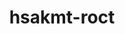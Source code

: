 ---
title: "hsakmt-roct"
layout: cache
categories: [package, develop]
meta: {"versions": ["5.4.3", "5.5.1", "5.6.1", "5.7.1"], "compilers": ["gcc@=11.1.0", "gcc@=11.3.0", "gcc@=11.4.0"], "oss": ["ubuntu20.04", "ubuntu22.04"], "platforms": ["linux"], "targets": ["x86_64_v3"], "stacks": ["e4s", "gpu-tests", "ml-linux-x86_64-rocm", "root"], "num_specs": 128, "num_specs_by_stack": {"gpu-tests": 12, "e4s": 58, "root": 128, "ml-linux-x86_64-rocm": 59}}
spec_details: [{"hash": "t43wich2rprmuu33iclqmumv2p6ocyof", "compiler": "gcc@=11.1.0", "versions": ["5.5.1"], "os": "ubuntu20.04", "platform": "linux", "target": "x86_64_v3", "variants": ["build_system=cmake", "build_type=Release", "generator=make", "~ipo", "+shared"], "stacks": ["gpu-tests", "e4s", "root"], "size": "-", "tarball": "https://binaries.spack.io/develop/build_cache/linux-ubuntu20.04-x86_64_v3/gcc-11.1.0/hsakmt-roct-5.5.1/linux-ubuntu20.04-x86_64_v3-gcc-11.1.0-hsakmt-roct-5.5.1-t43wich2rprmuu33iclqmumv2p6ocyof.spack"}, {"hash": "ey4425lgohijry46potjswvvdepn4xdp", "compiler": "gcc@=11.1.0", "versions": ["5.5.1"], "os": "ubuntu20.04", "platform": "linux", "target": "x86_64_v3", "variants": ["build_system=cmake", "build_type=Release", "generator=make", "~ipo", "+shared"], "stacks": ["e4s", "root"], "size": "-", "tarball": "https://binaries.spack.io/develop/build_cache/linux-ubuntu20.04-x86_64_v3/gcc-11.1.0/hsakmt-roct-5.5.1/linux-ubuntu20.04-x86_64_v3-gcc-11.1.0-hsakmt-roct-5.5.1-ey4425lgohijry46potjswvvdepn4xdp.spack"}, {"hash": "s3miwiywhbvdzuhvg6ok7izl3n4ax44z", "compiler": "gcc@=11.1.0", "versions": ["5.6.1"], "os": "ubuntu20.04", "platform": "linux", "target": "x86_64_v3", "variants": ["build_system=cmake", "build_type=Release", "generator=make", "~ipo", "+shared"], "stacks": ["gpu-tests", "root"], "size": "-", "tarball": "https://binaries.spack.io/develop/build_cache/linux-ubuntu20.04-x86_64_v3/gcc-11.1.0/hsakmt-roct-5.6.1/linux-ubuntu20.04-x86_64_v3-gcc-11.1.0-hsakmt-roct-5.6.1-s3miwiywhbvdzuhvg6ok7izl3n4ax44z.spack"}, {"hash": "fhqaqkfotkf7uni5hoxevanjko6c2tod", "compiler": "gcc@=11.1.0", "versions": ["5.6.1"], "os": "ubuntu20.04", "platform": "linux", "target": "x86_64_v3", "variants": ["build_system=cmake", "build_type=Release", "generator=make", "~ipo", "+shared"], "stacks": ["gpu-tests", "root"], "size": "-", "tarball": "https://binaries.spack.io/develop/build_cache/linux-ubuntu20.04-x86_64_v3/gcc-11.1.0/hsakmt-roct-5.6.1/linux-ubuntu20.04-x86_64_v3-gcc-11.1.0-hsakmt-roct-5.6.1-fhqaqkfotkf7uni5hoxevanjko6c2tod.spack"}, {"hash": "mujohvrbatnhbgenztmem7g3kulcytan", "compiler": "gcc@=11.1.0", "versions": ["5.6.1"], "os": "ubuntu20.04", "platform": "linux", "target": "x86_64_v3", "variants": ["build_system=cmake", "build_type=Release", "generator=make", "~ipo", "+shared"], "stacks": ["gpu-tests", "root"], "size": "-", "tarball": "https://binaries.spack.io/develop/build_cache/linux-ubuntu20.04-x86_64_v3/gcc-11.1.0/hsakmt-roct-5.6.1/linux-ubuntu20.04-x86_64_v3-gcc-11.1.0-hsakmt-roct-5.6.1-mujohvrbatnhbgenztmem7g3kulcytan.spack"}, {"hash": "pzgg3ulpy7iweal57zbhqwb756eahdk3", "compiler": "gcc@=11.1.0", "versions": ["5.4.3"], "os": "ubuntu20.04", "platform": "linux", "target": "x86_64_v3", "variants": ["build_system=cmake", "build_type=Release", "generator=make", "~ipo", "patches=114b05a", "+shared"], "stacks": ["e4s", "root"], "size": "-", "tarball": "https://binaries.spack.io/develop/build_cache/linux-ubuntu20.04-x86_64_v3/gcc-11.1.0/hsakmt-roct-5.4.3/linux-ubuntu20.04-x86_64_v3-gcc-11.1.0-hsakmt-roct-5.4.3-pzgg3ulpy7iweal57zbhqwb756eahdk3.spack"}, {"hash": "qpgisodi2a6dj7stzuub6vd7wugun6sg", "compiler": "gcc@=11.1.0", "versions": ["5.6.1"], "os": "ubuntu20.04", "platform": "linux", "target": "x86_64_v3", "variants": ["build_system=cmake", "build_type=Release", "generator=make", "~ipo", "+shared"], "stacks": ["gpu-tests", "root"], "size": "-", "tarball": "https://binaries.spack.io/develop/build_cache/linux-ubuntu20.04-x86_64_v3/gcc-11.1.0/hsakmt-roct-5.6.1/linux-ubuntu20.04-x86_64_v3-gcc-11.1.0-hsakmt-roct-5.6.1-qpgisodi2a6dj7stzuub6vd7wugun6sg.spack"}, {"hash": "gli6srjx6e4fyylgtoaergcy7yup6kf3", "compiler": "gcc@=11.1.0", "versions": ["5.6.1"], "os": "ubuntu20.04", "platform": "linux", "target": "x86_64_v3", "variants": ["build_system=cmake", "build_type=Release", "generator=make", "~ipo", "+shared"], "stacks": ["gpu-tests", "root"], "size": "-", "tarball": "https://binaries.spack.io/develop/build_cache/linux-ubuntu20.04-x86_64_v3/gcc-11.1.0/hsakmt-roct-5.6.1/linux-ubuntu20.04-x86_64_v3-gcc-11.1.0-hsakmt-roct-5.6.1-gli6srjx6e4fyylgtoaergcy7yup6kf3.spack"}, {"hash": "4ii2a55bnldnmfsq2c7yenxsdztncfva", "compiler": "gcc@=11.1.0", "versions": ["5.6.1"], "os": "ubuntu20.04", "platform": "linux", "target": "x86_64_v3", "variants": ["build_system=cmake", "build_type=Release", "generator=make", "~ipo", "+shared"], "stacks": ["gpu-tests", "root"], "size": "-", "tarball": "https://binaries.spack.io/develop/build_cache/linux-ubuntu20.04-x86_64_v3/gcc-11.1.0/hsakmt-roct-5.6.1/linux-ubuntu20.04-x86_64_v3-gcc-11.1.0-hsakmt-roct-5.6.1-4ii2a55bnldnmfsq2c7yenxsdztncfva.spack"}, {"hash": "fvfo4jinhun3y3mh3iscqw25ugjramyj", "compiler": "gcc@=11.1.0", "versions": ["5.6.1"], "os": "ubuntu20.04", "platform": "linux", "target": "x86_64_v3", "variants": ["build_system=cmake", "build_type=Release", "generator=make", "~ipo", "+shared"], "stacks": ["gpu-tests", "root"], "size": "-", "tarball": "https://binaries.spack.io/develop/build_cache/linux-ubuntu20.04-x86_64_v3/gcc-11.1.0/hsakmt-roct-5.6.1/linux-ubuntu20.04-x86_64_v3-gcc-11.1.0-hsakmt-roct-5.6.1-fvfo4jinhun3y3mh3iscqw25ugjramyj.spack"}, {"hash": "a63mf6jjg7w4dplavulhde6lrcbxdixt", "compiler": "gcc@=11.1.0", "versions": ["5.6.1"], "os": "ubuntu20.04", "platform": "linux", "target": "x86_64_v3", "variants": ["build_system=cmake", "build_type=Release", "generator=make", "~ipo", "+shared"], "stacks": ["gpu-tests", "root"], "size": "-", "tarball": "https://binaries.spack.io/develop/build_cache/linux-ubuntu20.04-x86_64_v3/gcc-11.1.0/hsakmt-roct-5.6.1/linux-ubuntu20.04-x86_64_v3-gcc-11.1.0-hsakmt-roct-5.6.1-a63mf6jjg7w4dplavulhde6lrcbxdixt.spack"}, {"hash": "hzu72kbapxz6dubzqlm3qmxbzvd2kpci", "compiler": "gcc@=11.1.0", "versions": ["5.6.1"], "os": "ubuntu20.04", "platform": "linux", "target": "x86_64_v3", "variants": ["build_system=cmake", "build_type=Release", "generator=make", "~ipo", "+shared"], "stacks": ["gpu-tests", "root"], "size": "-", "tarball": "https://binaries.spack.io/develop/build_cache/linux-ubuntu20.04-x86_64_v3/gcc-11.1.0/hsakmt-roct-5.6.1/linux-ubuntu20.04-x86_64_v3-gcc-11.1.0-hsakmt-roct-5.6.1-hzu72kbapxz6dubzqlm3qmxbzvd2kpci.spack"}, {"hash": "gdxgdipt2npyz5wxehjgvfulnc7fy6xj", "compiler": "gcc@=11.1.0", "versions": ["5.6.1"], "os": "ubuntu20.04", "platform": "linux", "target": "x86_64_v3", "variants": ["build_system=cmake", "build_type=Release", "generator=make", "~ipo", "+shared"], "stacks": ["gpu-tests", "root"], "size": "-", "tarball": "https://binaries.spack.io/develop/build_cache/linux-ubuntu20.04-x86_64_v3/gcc-11.1.0/hsakmt-roct-5.6.1/linux-ubuntu20.04-x86_64_v3-gcc-11.1.0-hsakmt-roct-5.6.1-gdxgdipt2npyz5wxehjgvfulnc7fy6xj.spack"}, {"hash": "5mbfa3c33yh7nfgbotlqwsfhavfrh5hw", "compiler": "gcc@=11.1.0", "versions": ["5.6.1"], "os": "ubuntu20.04", "platform": "linux", "target": "x86_64_v3", "variants": ["build_system=cmake", "build_type=Release", "generator=make", "~ipo", "+shared"], "stacks": ["gpu-tests", "root"], "size": "-", "tarball": "https://binaries.spack.io/develop/build_cache/linux-ubuntu20.04-x86_64_v3/gcc-11.1.0/hsakmt-roct-5.6.1/linux-ubuntu20.04-x86_64_v3-gcc-11.1.0-hsakmt-roct-5.6.1-5mbfa3c33yh7nfgbotlqwsfhavfrh5hw.spack"}, {"hash": "oxhv6d7bu44p6x33ecwrszei4szkyu4v", "compiler": "gcc@=11.4.0", "versions": ["5.6.1"], "os": "ubuntu20.04", "platform": "linux", "target": "x86_64_v3", "variants": ["build_system=cmake", "build_type=Release", "generator=make", "~ipo", "+shared"], "stacks": ["e4s", "root"], "size": "-", "tarball": "https://binaries.spack.io/develop/build_cache/linux-ubuntu20.04-x86_64_v3/gcc-11.4.0/hsakmt-roct-5.6.1/linux-ubuntu20.04-x86_64_v3-gcc-11.4.0-hsakmt-roct-5.6.1-oxhv6d7bu44p6x33ecwrszei4szkyu4v.spack"}, {"hash": "vznyz6midtawba5qnoxcmwj7ikwcntl4", "compiler": "gcc@=11.4.0", "versions": ["5.6.1"], "os": "ubuntu20.04", "platform": "linux", "target": "x86_64_v3", "variants": ["build_system=cmake", "build_type=Release", "generator=make", "~ipo", "+shared"], "stacks": ["e4s", "root"], "size": "-", "tarball": "https://binaries.spack.io/develop/build_cache/linux-ubuntu20.04-x86_64_v3/gcc-11.4.0/hsakmt-roct-5.6.1/linux-ubuntu20.04-x86_64_v3-gcc-11.4.0-hsakmt-roct-5.6.1-vznyz6midtawba5qnoxcmwj7ikwcntl4.spack"}, {"hash": "lb46iqh5bvzs4suxaiilyugxm62dz35v", "compiler": "gcc@=11.4.0", "versions": ["5.6.1"], "os": "ubuntu20.04", "platform": "linux", "target": "x86_64_v3", "variants": ["build_system=cmake", "build_type=Release", "generator=make", "~ipo", "+shared"], "stacks": ["e4s", "root"], "size": "-", "tarball": "https://binaries.spack.io/develop/build_cache/linux-ubuntu20.04-x86_64_v3/gcc-11.4.0/hsakmt-roct-5.6.1/linux-ubuntu20.04-x86_64_v3-gcc-11.4.0-hsakmt-roct-5.6.1-lb46iqh5bvzs4suxaiilyugxm62dz35v.spack"}, {"hash": "4mqleayxowk6wnnaotdx46fdbslgwunj", "compiler": "gcc@=11.4.0", "versions": ["5.7.1"], "os": "ubuntu20.04", "platform": "linux", "target": "x86_64_v3", "variants": ["~asan", "build_system=cmake", "build_type=Release", "generator=make", "~ipo", "+shared"], "stacks": ["e4s", "root"], "size": "-", "tarball": "https://binaries.spack.io/develop/build_cache/linux-ubuntu20.04-x86_64_v3/gcc-11.4.0/hsakmt-roct-5.7.1/linux-ubuntu20.04-x86_64_v3-gcc-11.4.0-hsakmt-roct-5.7.1-4mqleayxowk6wnnaotdx46fdbslgwunj.spack"}, {"hash": "e7nykdhwxcopwsmcdst34mlknzvsfywg", "compiler": "gcc@=11.4.0", "versions": ["5.7.1"], "os": "ubuntu20.04", "platform": "linux", "target": "x86_64_v3", "variants": ["~asan", "build_system=cmake", "build_type=Release", "generator=make", "~ipo", "+shared"], "stacks": ["e4s", "root"], "size": "-", "tarball": "https://binaries.spack.io/develop/build_cache/linux-ubuntu20.04-x86_64_v3/gcc-11.4.0/hsakmt-roct-5.7.1/linux-ubuntu20.04-x86_64_v3-gcc-11.4.0-hsakmt-roct-5.7.1-e7nykdhwxcopwsmcdst34mlknzvsfywg.spack"}, {"hash": "ukjgzdgjhozq6bxekl6k4g7fpll4jeda", "compiler": "gcc@=11.4.0", "versions": ["5.6.1"], "os": "ubuntu20.04", "platform": "linux", "target": "x86_64_v3", "variants": ["build_system=cmake", "build_type=Release", "generator=make", "~ipo", "+shared"], "stacks": ["e4s", "root"], "size": "-", "tarball": "https://binaries.spack.io/develop/build_cache/linux-ubuntu20.04-x86_64_v3/gcc-11.4.0/hsakmt-roct-5.6.1/linux-ubuntu20.04-x86_64_v3-gcc-11.4.0-hsakmt-roct-5.6.1-ukjgzdgjhozq6bxekl6k4g7fpll4jeda.spack"}, {"hash": "gtjurjv7yzshjgo5wdmj5xkd5lvt3p64", "compiler": "gcc@=11.4.0", "versions": ["5.6.1"], "os": "ubuntu20.04", "platform": "linux", "target": "x86_64_v3", "variants": ["build_system=cmake", "build_type=Release", "generator=make", "~ipo", "+shared"], "stacks": ["e4s", "root"], "size": "-", "tarball": "https://binaries.spack.io/develop/build_cache/linux-ubuntu20.04-x86_64_v3/gcc-11.4.0/hsakmt-roct-5.6.1/linux-ubuntu20.04-x86_64_v3-gcc-11.4.0-hsakmt-roct-5.6.1-gtjurjv7yzshjgo5wdmj5xkd5lvt3p64.spack"}, {"hash": "l6z6slhug2kwcs7jye5z5wyvnisanffs", "compiler": "gcc@=11.4.0", "versions": ["5.6.1"], "os": "ubuntu20.04", "platform": "linux", "target": "x86_64_v3", "variants": ["build_system=cmake", "build_type=Release", "generator=make", "~ipo", "+shared"], "stacks": ["e4s", "root"], "size": "-", "tarball": "https://binaries.spack.io/develop/build_cache/linux-ubuntu20.04-x86_64_v3/gcc-11.4.0/hsakmt-roct-5.6.1/linux-ubuntu20.04-x86_64_v3-gcc-11.4.0-hsakmt-roct-5.6.1-l6z6slhug2kwcs7jye5z5wyvnisanffs.spack"}, {"hash": "bnaokvaahceulanbmebafgmyszshucm4", "compiler": "gcc@=11.4.0", "versions": ["5.6.1"], "os": "ubuntu20.04", "platform": "linux", "target": "x86_64_v3", "variants": ["build_system=cmake", "build_type=Release", "generator=make", "~ipo", "+shared"], "stacks": ["e4s", "root"], "size": "-", "tarball": "https://binaries.spack.io/develop/build_cache/linux-ubuntu20.04-x86_64_v3/gcc-11.4.0/hsakmt-roct-5.6.1/linux-ubuntu20.04-x86_64_v3-gcc-11.4.0-hsakmt-roct-5.6.1-bnaokvaahceulanbmebafgmyszshucm4.spack"}, {"hash": "tub4bkqyxwng6obju3lllbinklolgcjk", "compiler": "gcc@=11.4.0", "versions": ["5.6.1"], "os": "ubuntu20.04", "platform": "linux", "target": "x86_64_v3", "variants": ["build_system=cmake", "build_type=Release", "generator=make", "~ipo", "+shared"], "stacks": ["e4s", "root"], "size": "-", "tarball": "https://binaries.spack.io/develop/build_cache/linux-ubuntu20.04-x86_64_v3/gcc-11.4.0/hsakmt-roct-5.6.1/linux-ubuntu20.04-x86_64_v3-gcc-11.4.0-hsakmt-roct-5.6.1-tub4bkqyxwng6obju3lllbinklolgcjk.spack"}, {"hash": "6whlh55pvdpmy3nhzjmw5hdocd63rw65", "compiler": "gcc@=11.4.0", "versions": ["5.6.1"], "os": "ubuntu20.04", "platform": "linux", "target": "x86_64_v3", "variants": ["build_system=cmake", "build_type=Release", "generator=make", "~ipo", "+shared"], "stacks": ["e4s", "root"], "size": "-", "tarball": "https://binaries.spack.io/develop/build_cache/linux-ubuntu20.04-x86_64_v3/gcc-11.4.0/hsakmt-roct-5.6.1/linux-ubuntu20.04-x86_64_v3-gcc-11.4.0-hsakmt-roct-5.6.1-6whlh55pvdpmy3nhzjmw5hdocd63rw65.spack"}, {"hash": "p2f6zbamcpptpdwk2hf2usfezjvk2wfz", "compiler": "gcc@=11.4.0", "versions": ["5.6.1"], "os": "ubuntu20.04", "platform": "linux", "target": "x86_64_v3", "variants": ["build_system=cmake", "build_type=Release", "generator=make", "~ipo", "+shared"], "stacks": ["e4s", "root"], "size": "-", "tarball": "https://binaries.spack.io/develop/build_cache/linux-ubuntu20.04-x86_64_v3/gcc-11.4.0/hsakmt-roct-5.6.1/linux-ubuntu20.04-x86_64_v3-gcc-11.4.0-hsakmt-roct-5.6.1-p2f6zbamcpptpdwk2hf2usfezjvk2wfz.spack"}, {"hash": "kmbkfypzisij7ah2gmtzjcm3ubrmrf2x", "compiler": "gcc@=11.4.0", "versions": ["5.6.1"], "os": "ubuntu20.04", "platform": "linux", "target": "x86_64_v3", "variants": ["build_system=cmake", "build_type=Release", "generator=make", "~ipo", "+shared"], "stacks": ["e4s", "root"], "size": "-", "tarball": "https://binaries.spack.io/develop/build_cache/linux-ubuntu20.04-x86_64_v3/gcc-11.4.0/hsakmt-roct-5.6.1/linux-ubuntu20.04-x86_64_v3-gcc-11.4.0-hsakmt-roct-5.6.1-kmbkfypzisij7ah2gmtzjcm3ubrmrf2x.spack"}, {"hash": "6yipl3pa5ck6vwjkts7j524e2pu2tcts", "compiler": "gcc@=11.4.0", "versions": ["5.6.1"], "os": "ubuntu20.04", "platform": "linux", "target": "x86_64_v3", "variants": ["build_system=cmake", "build_type=Release", "generator=make", "~ipo", "+shared"], "stacks": ["e4s", "root"], "size": "-", "tarball": "https://binaries.spack.io/develop/build_cache/linux-ubuntu20.04-x86_64_v3/gcc-11.4.0/hsakmt-roct-5.6.1/linux-ubuntu20.04-x86_64_v3-gcc-11.4.0-hsakmt-roct-5.6.1-6yipl3pa5ck6vwjkts7j524e2pu2tcts.spack"}, {"hash": "o7gxfy2louvyxnepaz3hjbig4bhumi4q", "compiler": "gcc@=11.4.0", "versions": ["5.6.1"], "os": "ubuntu20.04", "platform": "linux", "target": "x86_64_v3", "variants": ["build_system=cmake", "build_type=Release", "generator=make", "~ipo", "+shared"], "stacks": ["e4s", "root"], "size": "-", "tarball": "https://binaries.spack.io/develop/build_cache/linux-ubuntu20.04-x86_64_v3/gcc-11.4.0/hsakmt-roct-5.6.1/linux-ubuntu20.04-x86_64_v3-gcc-11.4.0-hsakmt-roct-5.6.1-o7gxfy2louvyxnepaz3hjbig4bhumi4q.spack"}, {"hash": "jkgxvxzc2ke5sst3hgqbtaytgipbenrk", "compiler": "gcc@=11.4.0", "versions": ["5.6.1"], "os": "ubuntu20.04", "platform": "linux", "target": "x86_64_v3", "variants": ["build_system=cmake", "build_type=Release", "generator=make", "~ipo", "+shared"], "stacks": ["e4s", "root"], "size": "-", "tarball": "https://binaries.spack.io/develop/build_cache/linux-ubuntu20.04-x86_64_v3/gcc-11.4.0/hsakmt-roct-5.6.1/linux-ubuntu20.04-x86_64_v3-gcc-11.4.0-hsakmt-roct-5.6.1-jkgxvxzc2ke5sst3hgqbtaytgipbenrk.spack"}, {"hash": "gmcg67kmfnixshwjzkau2yctnjvyazdc", "compiler": "gcc@=11.4.0", "versions": ["5.6.1"], "os": "ubuntu20.04", "platform": "linux", "target": "x86_64_v3", "variants": ["build_system=cmake", "build_type=Release", "generator=make", "~ipo", "+shared"], "stacks": ["e4s", "root"], "size": "-", "tarball": "https://binaries.spack.io/develop/build_cache/linux-ubuntu20.04-x86_64_v3/gcc-11.4.0/hsakmt-roct-5.6.1/linux-ubuntu20.04-x86_64_v3-gcc-11.4.0-hsakmt-roct-5.6.1-gmcg67kmfnixshwjzkau2yctnjvyazdc.spack"}, {"hash": "46fopo6kpmym73izexvhxiltrjgyih2j", "compiler": "gcc@=11.4.0", "versions": ["5.6.1"], "os": "ubuntu20.04", "platform": "linux", "target": "x86_64_v3", "variants": ["build_system=cmake", "build_type=Release", "generator=make", "~ipo", "+shared"], "stacks": ["e4s", "root"], "size": "-", "tarball": "https://binaries.spack.io/develop/build_cache/linux-ubuntu20.04-x86_64_v3/gcc-11.4.0/hsakmt-roct-5.6.1/linux-ubuntu20.04-x86_64_v3-gcc-11.4.0-hsakmt-roct-5.6.1-46fopo6kpmym73izexvhxiltrjgyih2j.spack"}, {"hash": "blu6b5ld7nie73kodmlmp3pls7kvod73", "compiler": "gcc@=11.4.0", "versions": ["5.6.1"], "os": "ubuntu20.04", "platform": "linux", "target": "x86_64_v3", "variants": ["build_system=cmake", "build_type=Release", "generator=make", "~ipo", "+shared"], "stacks": ["e4s", "root"], "size": "-", "tarball": "https://binaries.spack.io/develop/build_cache/linux-ubuntu20.04-x86_64_v3/gcc-11.4.0/hsakmt-roct-5.6.1/linux-ubuntu20.04-x86_64_v3-gcc-11.4.0-hsakmt-roct-5.6.1-blu6b5ld7nie73kodmlmp3pls7kvod73.spack"}, {"hash": "ovamzkcdxsnpifjsfnwkarogjybeorr7", "compiler": "gcc@=11.4.0", "versions": ["5.6.1"], "os": "ubuntu20.04", "platform": "linux", "target": "x86_64_v3", "variants": ["build_system=cmake", "build_type=Release", "generator=make", "~ipo", "+shared"], "stacks": ["e4s", "root"], "size": "-", "tarball": "https://binaries.spack.io/develop/build_cache/linux-ubuntu20.04-x86_64_v3/gcc-11.4.0/hsakmt-roct-5.6.1/linux-ubuntu20.04-x86_64_v3-gcc-11.4.0-hsakmt-roct-5.6.1-ovamzkcdxsnpifjsfnwkarogjybeorr7.spack"}, {"hash": "xhte2prbkh36lpchfz6b7xccrocrn7jw", "compiler": "gcc@=11.4.0", "versions": ["5.6.1"], "os": "ubuntu20.04", "platform": "linux", "target": "x86_64_v3", "variants": ["build_system=cmake", "build_type=Release", "generator=make", "~ipo", "+shared"], "stacks": ["e4s", "root"], "size": "-", "tarball": "https://binaries.spack.io/develop/build_cache/linux-ubuntu20.04-x86_64_v3/gcc-11.4.0/hsakmt-roct-5.6.1/linux-ubuntu20.04-x86_64_v3-gcc-11.4.0-hsakmt-roct-5.6.1-xhte2prbkh36lpchfz6b7xccrocrn7jw.spack"}, {"hash": "xxh3o7vjl65tzvs2q5hmthjovi3csybe", "compiler": "gcc@=11.4.0", "versions": ["5.6.1"], "os": "ubuntu20.04", "platform": "linux", "target": "x86_64_v3", "variants": ["build_system=cmake", "build_type=Release", "generator=make", "~ipo", "+shared"], "stacks": ["e4s", "root"], "size": "-", "tarball": "https://binaries.spack.io/develop/build_cache/linux-ubuntu20.04-x86_64_v3/gcc-11.4.0/hsakmt-roct-5.6.1/linux-ubuntu20.04-x86_64_v3-gcc-11.4.0-hsakmt-roct-5.6.1-xxh3o7vjl65tzvs2q5hmthjovi3csybe.spack"}, {"hash": "7mdndjxyzsbky4lshzzn6ar52ltmkrk7", "compiler": "gcc@=11.4.0", "versions": ["5.6.1"], "os": "ubuntu20.04", "platform": "linux", "target": "x86_64_v3", "variants": ["build_system=cmake", "build_type=Release", "generator=make", "~ipo", "+shared"], "stacks": ["e4s", "root"], "size": "-", "tarball": "https://binaries.spack.io/develop/build_cache/linux-ubuntu20.04-x86_64_v3/gcc-11.4.0/hsakmt-roct-5.6.1/linux-ubuntu20.04-x86_64_v3-gcc-11.4.0-hsakmt-roct-5.6.1-7mdndjxyzsbky4lshzzn6ar52ltmkrk7.spack"}, {"hash": "b7janpz5eajit6wdzutsfco7s4etqz7a", "compiler": "gcc@=11.4.0", "versions": ["5.6.1"], "os": "ubuntu20.04", "platform": "linux", "target": "x86_64_v3", "variants": ["build_system=cmake", "build_type=Release", "generator=make", "~ipo", "+shared"], "stacks": ["e4s", "root"], "size": "-", "tarball": "https://binaries.spack.io/develop/build_cache/linux-ubuntu20.04-x86_64_v3/gcc-11.4.0/hsakmt-roct-5.6.1/linux-ubuntu20.04-x86_64_v3-gcc-11.4.0-hsakmt-roct-5.6.1-b7janpz5eajit6wdzutsfco7s4etqz7a.spack"}, {"hash": "23txaakqdqaxegjujz3haf2ujgbvfklg", "compiler": "gcc@=11.4.0", "versions": ["5.6.1"], "os": "ubuntu20.04", "platform": "linux", "target": "x86_64_v3", "variants": ["build_system=cmake", "build_type=Release", "generator=make", "~ipo", "+shared"], "stacks": ["e4s", "root"], "size": "-", "tarball": "https://binaries.spack.io/develop/build_cache/linux-ubuntu20.04-x86_64_v3/gcc-11.4.0/hsakmt-roct-5.6.1/linux-ubuntu20.04-x86_64_v3-gcc-11.4.0-hsakmt-roct-5.6.1-23txaakqdqaxegjujz3haf2ujgbvfklg.spack"}, {"hash": "stmhqgwgat3lobpo6blxajac6mflbhxo", "compiler": "gcc@=11.4.0", "versions": ["5.6.1"], "os": "ubuntu20.04", "platform": "linux", "target": "x86_64_v3", "variants": ["build_system=cmake", "build_type=Release", "generator=make", "~ipo", "+shared"], "stacks": ["e4s", "root"], "size": "-", "tarball": "https://binaries.spack.io/develop/build_cache/linux-ubuntu20.04-x86_64_v3/gcc-11.4.0/hsakmt-roct-5.6.1/linux-ubuntu20.04-x86_64_v3-gcc-11.4.0-hsakmt-roct-5.6.1-stmhqgwgat3lobpo6blxajac6mflbhxo.spack"}, {"hash": "j35wsvhz2vksw2qsiifivai7u4khz7jr", "compiler": "gcc@=11.4.0", "versions": ["5.6.1"], "os": "ubuntu20.04", "platform": "linux", "target": "x86_64_v3", "variants": ["build_system=cmake", "build_type=Release", "generator=make", "~ipo", "+shared"], "stacks": ["e4s", "root"], "size": "-", "tarball": "https://binaries.spack.io/develop/build_cache/linux-ubuntu20.04-x86_64_v3/gcc-11.4.0/hsakmt-roct-5.6.1/linux-ubuntu20.04-x86_64_v3-gcc-11.4.0-hsakmt-roct-5.6.1-j35wsvhz2vksw2qsiifivai7u4khz7jr.spack"}, {"hash": "y7p5shsthoqpu4mpau2ix3eojk2e6mws", "compiler": "gcc@=11.4.0", "versions": ["5.5.1"], "os": "ubuntu20.04", "platform": "linux", "target": "x86_64_v3", "variants": ["build_system=cmake", "build_type=Release", "generator=make", "~ipo", "+shared"], "stacks": ["e4s", "root"], "size": "-", "tarball": "https://binaries.spack.io/develop/build_cache/linux-ubuntu20.04-x86_64_v3/gcc-11.4.0/hsakmt-roct-5.5.1/linux-ubuntu20.04-x86_64_v3-gcc-11.4.0-hsakmt-roct-5.5.1-y7p5shsthoqpu4mpau2ix3eojk2e6mws.spack"}, {"hash": "2nnerq5cvues2oupnccuhjouekn3slnf", "compiler": "gcc@=11.4.0", "versions": ["5.4.3"], "os": "ubuntu20.04", "platform": "linux", "target": "x86_64_v3", "variants": ["build_system=cmake", "build_type=Release", "generator=make", "~ipo", "patches=114b05a", "+shared"], "stacks": ["e4s", "root"], "size": "-", "tarball": "https://binaries.spack.io/develop/build_cache/linux-ubuntu20.04-x86_64_v3/gcc-11.4.0/hsakmt-roct-5.4.3/linux-ubuntu20.04-x86_64_v3-gcc-11.4.0-hsakmt-roct-5.4.3-2nnerq5cvues2oupnccuhjouekn3slnf.spack"}, {"hash": "h756pk24rv6i5q5r74vifx4ud6ppedxy", "compiler": "gcc@=11.4.0", "versions": ["5.4.3"], "os": "ubuntu20.04", "platform": "linux", "target": "x86_64_v3", "variants": ["build_system=cmake", "build_type=Release", "generator=make", "~ipo", "patches=114b05a", "+shared"], "stacks": ["e4s", "root"], "size": "-", "tarball": "https://binaries.spack.io/develop/build_cache/linux-ubuntu20.04-x86_64_v3/gcc-11.4.0/hsakmt-roct-5.4.3/linux-ubuntu20.04-x86_64_v3-gcc-11.4.0-hsakmt-roct-5.4.3-h756pk24rv6i5q5r74vifx4ud6ppedxy.spack"}, {"hash": "2wgsaclsicrwbm3ngfcpjvd6vpudff7y", "compiler": "gcc@=11.4.0", "versions": ["5.4.3"], "os": "ubuntu20.04", "platform": "linux", "target": "x86_64_v3", "variants": ["~asan", "build_system=cmake", "build_type=Release", "generator=make", "~ipo", "patches=114b05a", "+shared"], "stacks": ["e4s", "root"], "size": "-", "tarball": "https://binaries.spack.io/develop/build_cache/linux-ubuntu20.04-x86_64_v3/gcc-11.4.0/hsakmt-roct-5.4.3/linux-ubuntu20.04-x86_64_v3-gcc-11.4.0-hsakmt-roct-5.4.3-2wgsaclsicrwbm3ngfcpjvd6vpudff7y.spack"}, {"hash": "3pkcn3nscft7apk4lhgsagu4uxfrf6h7", "compiler": "gcc@=11.4.0", "versions": ["5.4.3"], "os": "ubuntu20.04", "platform": "linux", "target": "x86_64_v3", "variants": ["build_system=cmake", "build_type=Release", "generator=make", "~ipo", "patches=114b05a", "+shared"], "stacks": ["e4s", "root"], "size": "-", "tarball": "https://binaries.spack.io/develop/build_cache/linux-ubuntu20.04-x86_64_v3/gcc-11.4.0/hsakmt-roct-5.4.3/linux-ubuntu20.04-x86_64_v3-gcc-11.4.0-hsakmt-roct-5.4.3-3pkcn3nscft7apk4lhgsagu4uxfrf6h7.spack"}, {"hash": "bx7oxpcgpku4eerqrrweqqaihxraizr6", "compiler": "gcc@=11.4.0", "versions": ["5.4.3"], "os": "ubuntu20.04", "platform": "linux", "target": "x86_64_v3", "variants": ["build_system=cmake", "build_type=Release", "generator=make", "~ipo", "patches=114b05a", "+shared"], "stacks": ["e4s", "root"], "size": "-", "tarball": "https://binaries.spack.io/develop/build_cache/linux-ubuntu20.04-x86_64_v3/gcc-11.4.0/hsakmt-roct-5.4.3/linux-ubuntu20.04-x86_64_v3-gcc-11.4.0-hsakmt-roct-5.4.3-bx7oxpcgpku4eerqrrweqqaihxraizr6.spack"}, {"hash": "dfuo4jts74lylcn4l3fyp4h7mpuu5wlo", "compiler": "gcc@=11.4.0", "versions": ["5.5.1"], "os": "ubuntu20.04", "platform": "linux", "target": "x86_64_v3", "variants": ["build_system=cmake", "build_type=Release", "generator=make", "~ipo", "+shared"], "stacks": ["e4s", "root"], "size": "-", "tarball": "https://binaries.spack.io/develop/build_cache/linux-ubuntu20.04-x86_64_v3/gcc-11.4.0/hsakmt-roct-5.5.1/linux-ubuntu20.04-x86_64_v3-gcc-11.4.0-hsakmt-roct-5.5.1-dfuo4jts74lylcn4l3fyp4h7mpuu5wlo.spack"}, {"hash": "222afsy2enpv7kwksdzgp6wgwhkfkcde", "compiler": "gcc@=11.4.0", "versions": ["5.4.3"], "os": "ubuntu20.04", "platform": "linux", "target": "x86_64_v3", "variants": ["build_system=cmake", "build_type=Release", "generator=make", "~ipo", "patches=114b05a", "+shared"], "stacks": ["e4s", "root"], "size": "-", "tarball": "https://binaries.spack.io/develop/build_cache/linux-ubuntu20.04-x86_64_v3/gcc-11.4.0/hsakmt-roct-5.4.3/linux-ubuntu20.04-x86_64_v3-gcc-11.4.0-hsakmt-roct-5.4.3-222afsy2enpv7kwksdzgp6wgwhkfkcde.spack"}, {"hash": "ykuuvvu3uyoim4whr74723wpfjdd7mvl", "compiler": "gcc@=11.4.0", "versions": ["5.5.1"], "os": "ubuntu20.04", "platform": "linux", "target": "x86_64_v3", "variants": ["build_system=cmake", "build_type=Release", "generator=make", "~ipo", "+shared"], "stacks": ["e4s", "root"], "size": "-", "tarball": "https://binaries.spack.io/develop/build_cache/linux-ubuntu20.04-x86_64_v3/gcc-11.4.0/hsakmt-roct-5.5.1/linux-ubuntu20.04-x86_64_v3-gcc-11.4.0-hsakmt-roct-5.5.1-ykuuvvu3uyoim4whr74723wpfjdd7mvl.spack"}, {"hash": "b3j4kkicahq6z5exrtakftwwfwrveqrj", "compiler": "gcc@=11.4.0", "versions": ["5.4.3"], "os": "ubuntu20.04", "platform": "linux", "target": "x86_64_v3", "variants": ["build_system=cmake", "build_type=Release", "generator=make", "~ipo", "patches=114b05a", "+shared"], "stacks": ["e4s", "root"], "size": "-", "tarball": "https://binaries.spack.io/develop/build_cache/linux-ubuntu20.04-x86_64_v3/gcc-11.4.0/hsakmt-roct-5.4.3/linux-ubuntu20.04-x86_64_v3-gcc-11.4.0-hsakmt-roct-5.4.3-b3j4kkicahq6z5exrtakftwwfwrveqrj.spack"}, {"hash": "yhtpoixo2wle3z2cvbycl4knhcn35oyr", "compiler": "gcc@=11.4.0", "versions": ["5.4.3"], "os": "ubuntu20.04", "platform": "linux", "target": "x86_64_v3", "variants": ["build_system=cmake", "build_type=Release", "generator=make", "~ipo", "patches=114b05a", "+shared"], "stacks": ["e4s", "root"], "size": "-", "tarball": "https://binaries.spack.io/develop/build_cache/linux-ubuntu20.04-x86_64_v3/gcc-11.4.0/hsakmt-roct-5.4.3/linux-ubuntu20.04-x86_64_v3-gcc-11.4.0-hsakmt-roct-5.4.3-yhtpoixo2wle3z2cvbycl4knhcn35oyr.spack"}, {"hash": "wioiug3lansay2lujyaibvowtjoq2cxt", "compiler": "gcc@=11.4.0", "versions": ["5.5.1"], "os": "ubuntu20.04", "platform": "linux", "target": "x86_64_v3", "variants": ["build_system=cmake", "build_type=Release", "generator=make", "~ipo", "+shared"], "stacks": ["e4s", "root"], "size": "-", "tarball": "https://binaries.spack.io/develop/build_cache/linux-ubuntu20.04-x86_64_v3/gcc-11.4.0/hsakmt-roct-5.5.1/linux-ubuntu20.04-x86_64_v3-gcc-11.4.0-hsakmt-roct-5.5.1-wioiug3lansay2lujyaibvowtjoq2cxt.spack"}, {"hash": "dktc4pi6rh2az5nbaow4cb4lmwtrzyei", "compiler": "gcc@=11.4.0", "versions": ["5.4.3"], "os": "ubuntu20.04", "platform": "linux", "target": "x86_64_v3", "variants": ["build_system=cmake", "build_type=Release", "generator=make", "~ipo", "patches=114b05a", "+shared"], "stacks": ["e4s", "root"], "size": "-", "tarball": "https://binaries.spack.io/develop/build_cache/linux-ubuntu20.04-x86_64_v3/gcc-11.4.0/hsakmt-roct-5.4.3/linux-ubuntu20.04-x86_64_v3-gcc-11.4.0-hsakmt-roct-5.4.3-dktc4pi6rh2az5nbaow4cb4lmwtrzyei.spack"}, {"hash": "tmi53ikuav7gikwozykw3h73nbp7ygbh", "compiler": "gcc@=11.4.0", "versions": ["5.5.1"], "os": "ubuntu20.04", "platform": "linux", "target": "x86_64_v3", "variants": ["build_system=cmake", "build_type=Release", "generator=make", "~ipo", "+shared"], "stacks": ["e4s", "root"], "size": "-", "tarball": "https://binaries.spack.io/develop/build_cache/linux-ubuntu20.04-x86_64_v3/gcc-11.4.0/hsakmt-roct-5.5.1/linux-ubuntu20.04-x86_64_v3-gcc-11.4.0-hsakmt-roct-5.5.1-tmi53ikuav7gikwozykw3h73nbp7ygbh.spack"}, {"hash": "yfcw4vm6fspnrjmqq7xso6psjdlajp3z", "compiler": "gcc@=11.4.0", "versions": ["5.4.3"], "os": "ubuntu20.04", "platform": "linux", "target": "x86_64_v3", "variants": ["build_system=cmake", "build_type=Release", "generator=make", "~ipo", "patches=114b05a", "+shared"], "stacks": ["e4s", "root"], "size": "-", "tarball": "https://binaries.spack.io/develop/build_cache/linux-ubuntu20.04-x86_64_v3/gcc-11.4.0/hsakmt-roct-5.4.3/linux-ubuntu20.04-x86_64_v3-gcc-11.4.0-hsakmt-roct-5.4.3-yfcw4vm6fspnrjmqq7xso6psjdlajp3z.spack"}, {"hash": "o7544abw4clxxb2muvgl47nm4ar4frbf", "compiler": "gcc@=11.4.0", "versions": ["5.5.1"], "os": "ubuntu20.04", "platform": "linux", "target": "x86_64_v3", "variants": ["build_system=cmake", "build_type=Release", "generator=make", "~ipo", "+shared"], "stacks": ["e4s", "root"], "size": "-", "tarball": "https://binaries.spack.io/develop/build_cache/linux-ubuntu20.04-x86_64_v3/gcc-11.4.0/hsakmt-roct-5.5.1/linux-ubuntu20.04-x86_64_v3-gcc-11.4.0-hsakmt-roct-5.5.1-o7544abw4clxxb2muvgl47nm4ar4frbf.spack"}, {"hash": "oq2v3k7gabnlfgnxpxwpvkoeqwlcpd3i", "compiler": "gcc@=11.4.0", "versions": ["5.4.3"], "os": "ubuntu20.04", "platform": "linux", "target": "x86_64_v3", "variants": ["build_system=cmake", "build_type=Release", "generator=make", "~ipo", "patches=114b05a", "+shared"], "stacks": ["e4s", "root"], "size": "-", "tarball": "https://binaries.spack.io/develop/build_cache/linux-ubuntu20.04-x86_64_v3/gcc-11.4.0/hsakmt-roct-5.4.3/linux-ubuntu20.04-x86_64_v3-gcc-11.4.0-hsakmt-roct-5.4.3-oq2v3k7gabnlfgnxpxwpvkoeqwlcpd3i.spack"}, {"hash": "stj4ui4mgjnke3jdbr4byslhi4y3ydwz", "compiler": "gcc@=11.4.0", "versions": ["5.5.1"], "os": "ubuntu20.04", "platform": "linux", "target": "x86_64_v3", "variants": ["build_system=cmake", "build_type=Release", "generator=make", "~ipo", "+shared"], "stacks": ["e4s", "root"], "size": "-", "tarball": "https://binaries.spack.io/develop/build_cache/linux-ubuntu20.04-x86_64_v3/gcc-11.4.0/hsakmt-roct-5.5.1/linux-ubuntu20.04-x86_64_v3-gcc-11.4.0-hsakmt-roct-5.5.1-stj4ui4mgjnke3jdbr4byslhi4y3ydwz.spack"}, {"hash": "3xcm5qlnn4wtr5j5w7fb4xq2he7jlp5r", "compiler": "gcc@=11.4.0", "versions": ["5.4.3"], "os": "ubuntu20.04", "platform": "linux", "target": "x86_64_v3", "variants": ["build_system=cmake", "build_type=Release", "generator=make", "~ipo", "patches=114b05a", "+shared"], "stacks": ["e4s", "root"], "size": "-", "tarball": "https://binaries.spack.io/develop/build_cache/linux-ubuntu20.04-x86_64_v3/gcc-11.4.0/hsakmt-roct-5.4.3/linux-ubuntu20.04-x86_64_v3-gcc-11.4.0-hsakmt-roct-5.4.3-3xcm5qlnn4wtr5j5w7fb4xq2he7jlp5r.spack"}, {"hash": "lv26emt76l3x44yuvq6xspprimywkb3f", "compiler": "gcc@=11.4.0", "versions": ["5.4.3"], "os": "ubuntu20.04", "platform": "linux", "target": "x86_64_v3", "variants": ["build_system=cmake", "build_type=Release", "generator=make", "~ipo", "patches=114b05a", "+shared"], "stacks": ["e4s", "root"], "size": "-", "tarball": "https://binaries.spack.io/develop/build_cache/linux-ubuntu20.04-x86_64_v3/gcc-11.4.0/hsakmt-roct-5.4.3/linux-ubuntu20.04-x86_64_v3-gcc-11.4.0-hsakmt-roct-5.4.3-lv26emt76l3x44yuvq6xspprimywkb3f.spack"}, {"hash": "i7mj7aefnbbgiogiknntlafkwdtmlnxt", "compiler": "gcc@=11.4.0", "versions": ["5.4.3"], "os": "ubuntu20.04", "platform": "linux", "target": "x86_64_v3", "variants": ["build_system=cmake", "build_type=Release", "generator=make", "~ipo", "patches=114b05a", "+shared"], "stacks": ["e4s", "root"], "size": "-", "tarball": "https://binaries.spack.io/develop/build_cache/linux-ubuntu20.04-x86_64_v3/gcc-11.4.0/hsakmt-roct-5.4.3/linux-ubuntu20.04-x86_64_v3-gcc-11.4.0-hsakmt-roct-5.4.3-i7mj7aefnbbgiogiknntlafkwdtmlnxt.spack"}, {"hash": "z3hr4bkenhs6m5ykoyowfvc2djrulatg", "compiler": "gcc@=11.4.0", "versions": ["5.4.3"], "os": "ubuntu20.04", "platform": "linux", "target": "x86_64_v3", "variants": ["build_system=cmake", "build_type=Release", "generator=make", "~ipo", "patches=114b05a", "+shared"], "stacks": ["e4s", "root"], "size": "-", "tarball": "https://binaries.spack.io/develop/build_cache/linux-ubuntu20.04-x86_64_v3/gcc-11.4.0/hsakmt-roct-5.4.3/linux-ubuntu20.04-x86_64_v3-gcc-11.4.0-hsakmt-roct-5.4.3-z3hr4bkenhs6m5ykoyowfvc2djrulatg.spack"}, {"hash": "qlohydjbpyjiki4vnipsnowg6b5nwumo", "compiler": "gcc@=11.4.0", "versions": ["5.4.3"], "os": "ubuntu20.04", "platform": "linux", "target": "x86_64_v3", "variants": ["~asan", "build_system=cmake", "build_type=Release", "generator=make", "~ipo", "patches=114b05a", "+shared"], "stacks": ["e4s", "root"], "size": "-", "tarball": "https://binaries.spack.io/develop/build_cache/linux-ubuntu20.04-x86_64_v3/gcc-11.4.0/hsakmt-roct-5.4.3/linux-ubuntu20.04-x86_64_v3-gcc-11.4.0-hsakmt-roct-5.4.3-qlohydjbpyjiki4vnipsnowg6b5nwumo.spack"}, {"hash": "velrk7red5np7ew7yt33nvpyjsg6r7us", "compiler": "gcc@=11.4.0", "versions": ["5.5.1"], "os": "ubuntu20.04", "platform": "linux", "target": "x86_64_v3", "variants": ["build_system=cmake", "build_type=Release", "generator=make", "~ipo", "+shared"], "stacks": ["e4s", "root"], "size": "-", "tarball": "https://binaries.spack.io/develop/build_cache/linux-ubuntu20.04-x86_64_v3/gcc-11.4.0/hsakmt-roct-5.5.1/linux-ubuntu20.04-x86_64_v3-gcc-11.4.0-hsakmt-roct-5.5.1-velrk7red5np7ew7yt33nvpyjsg6r7us.spack"}, {"hash": "of2meoc76oxsbody3rokoymmhks5tk32", "compiler": "gcc@=11.4.0", "versions": ["5.5.1"], "os": "ubuntu20.04", "platform": "linux", "target": "x86_64_v3", "variants": ["build_system=cmake", "build_type=Release", "generator=make", "~ipo", "+shared"], "stacks": ["e4s", "root"], "size": "-", "tarball": "https://binaries.spack.io/develop/build_cache/linux-ubuntu20.04-x86_64_v3/gcc-11.4.0/hsakmt-roct-5.5.1/linux-ubuntu20.04-x86_64_v3-gcc-11.4.0-hsakmt-roct-5.5.1-of2meoc76oxsbody3rokoymmhks5tk32.spack"}, {"hash": "jtqcmusji2ovnaig4vqdgxchplwgn6eg", "compiler": "gcc@=11.4.0", "versions": ["5.5.1"], "os": "ubuntu20.04", "platform": "linux", "target": "x86_64_v3", "variants": ["build_system=cmake", "build_type=Release", "generator=make", "~ipo", "+shared"], "stacks": ["e4s", "root"], "size": "-", "tarball": "https://binaries.spack.io/develop/build_cache/linux-ubuntu20.04-x86_64_v3/gcc-11.4.0/hsakmt-roct-5.5.1/linux-ubuntu20.04-x86_64_v3-gcc-11.4.0-hsakmt-roct-5.5.1-jtqcmusji2ovnaig4vqdgxchplwgn6eg.spack"}, {"hash": "do36lpq4rp2eysrqjtqgquyxijnuaf4d", "compiler": "gcc@=11.4.0", "versions": ["5.5.1"], "os": "ubuntu20.04", "platform": "linux", "target": "x86_64_v3", "variants": ["build_system=cmake", "build_type=Release", "generator=make", "~ipo", "+shared"], "stacks": ["e4s", "root"], "size": "-", "tarball": "https://binaries.spack.io/develop/build_cache/linux-ubuntu20.04-x86_64_v3/gcc-11.4.0/hsakmt-roct-5.5.1/linux-ubuntu20.04-x86_64_v3-gcc-11.4.0-hsakmt-roct-5.5.1-do36lpq4rp2eysrqjtqgquyxijnuaf4d.spack"}, {"hash": "4ayplg2qnzhrcjoziggnyuipgrqmwk3h", "compiler": "gcc@=11.4.0", "versions": ["5.5.1"], "os": "ubuntu20.04", "platform": "linux", "target": "x86_64_v3", "variants": ["build_system=cmake", "build_type=Release", "generator=make", "~ipo", "+shared"], "stacks": ["e4s", "root"], "size": "-", "tarball": "https://binaries.spack.io/develop/build_cache/linux-ubuntu20.04-x86_64_v3/gcc-11.4.0/hsakmt-roct-5.5.1/linux-ubuntu20.04-x86_64_v3-gcc-11.4.0-hsakmt-roct-5.5.1-4ayplg2qnzhrcjoziggnyuipgrqmwk3h.spack"}, {"hash": "5y3cfe5x5jdvgxhk3vbn7ssb4dsdcnxr", "compiler": "gcc@=11.3.0", "versions": ["5.6.1"], "os": "ubuntu22.04", "platform": "linux", "target": "x86_64_v3", "variants": ["build_system=cmake", "build_type=Release", "generator=make", "~ipo", "+shared"], "stacks": ["ml-linux-x86_64-rocm", "root"], "size": "-", "tarball": "https://binaries.spack.io/develop/build_cache/linux-ubuntu22.04-x86_64_v3/gcc-11.3.0/hsakmt-roct-5.6.1/linux-ubuntu22.04-x86_64_v3-gcc-11.3.0-hsakmt-roct-5.6.1-5y3cfe5x5jdvgxhk3vbn7ssb4dsdcnxr.spack"}, {"hash": "qtdkiq2ngpaloowehxu7s3wxdm6ypvmi", "compiler": "gcc@=11.3.0", "versions": ["5.7.1"], "os": "ubuntu22.04", "platform": "linux", "target": "x86_64_v3", "variants": ["~asan", "build_system=cmake", "build_type=Release", "generator=make", "~ipo", "+shared"], "stacks": ["ml-linux-x86_64-rocm", "root"], "size": "-", "tarball": "https://binaries.spack.io/develop/build_cache/linux-ubuntu22.04-x86_64_v3/gcc-11.3.0/hsakmt-roct-5.7.1/linux-ubuntu22.04-x86_64_v3-gcc-11.3.0-hsakmt-roct-5.7.1-qtdkiq2ngpaloowehxu7s3wxdm6ypvmi.spack"}, {"hash": "onb7ycyq4a3a6dqzxwf46lpko6ucnthq", "compiler": "gcc@=11.3.0", "versions": ["5.6.1"], "os": "ubuntu22.04", "platform": "linux", "target": "x86_64_v3", "variants": ["build_system=cmake", "build_type=Release", "generator=make", "~ipo", "+shared"], "stacks": ["ml-linux-x86_64-rocm", "root"], "size": "-", "tarball": "https://binaries.spack.io/develop/build_cache/linux-ubuntu22.04-x86_64_v3/gcc-11.3.0/hsakmt-roct-5.6.1/linux-ubuntu22.04-x86_64_v3-gcc-11.3.0-hsakmt-roct-5.6.1-onb7ycyq4a3a6dqzxwf46lpko6ucnthq.spack"}, {"hash": "3ipjiiq7364yunw2af4nbmn3x6bzjyqu", "compiler": "gcc@=11.3.0", "versions": ["5.6.1"], "os": "ubuntu22.04", "platform": "linux", "target": "x86_64_v3", "variants": ["build_system=cmake", "build_type=Release", "generator=make", "~ipo", "+shared"], "stacks": ["ml-linux-x86_64-rocm", "root"], "size": "-", "tarball": "https://binaries.spack.io/develop/build_cache/linux-ubuntu22.04-x86_64_v3/gcc-11.3.0/hsakmt-roct-5.6.1/linux-ubuntu22.04-x86_64_v3-gcc-11.3.0-hsakmt-roct-5.6.1-3ipjiiq7364yunw2af4nbmn3x6bzjyqu.spack"}, {"hash": "crajicjdi5atgpr4a4rfehwjynaojuxs", "compiler": "gcc@=11.3.0", "versions": ["5.6.1"], "os": "ubuntu22.04", "platform": "linux", "target": "x86_64_v3", "variants": ["build_system=cmake", "build_type=Release", "generator=make", "~ipo", "+shared"], "stacks": ["ml-linux-x86_64-rocm", "root"], "size": "-", "tarball": "https://binaries.spack.io/develop/build_cache/linux-ubuntu22.04-x86_64_v3/gcc-11.3.0/hsakmt-roct-5.6.1/linux-ubuntu22.04-x86_64_v3-gcc-11.3.0-hsakmt-roct-5.6.1-crajicjdi5atgpr4a4rfehwjynaojuxs.spack"}, {"hash": "7v3fkg6uufm4ycvrrnt7zytvdo7t7hvz", "compiler": "gcc@=11.3.0", "versions": ["5.6.1"], "os": "ubuntu22.04", "platform": "linux", "target": "x86_64_v3", "variants": ["build_system=cmake", "build_type=Release", "generator=make", "~ipo", "+shared"], "stacks": ["ml-linux-x86_64-rocm", "root"], "size": "-", "tarball": "https://binaries.spack.io/develop/build_cache/linux-ubuntu22.04-x86_64_v3/gcc-11.3.0/hsakmt-roct-5.6.1/linux-ubuntu22.04-x86_64_v3-gcc-11.3.0-hsakmt-roct-5.6.1-7v3fkg6uufm4ycvrrnt7zytvdo7t7hvz.spack"}, {"hash": "vgc2torsyagiocm6suo7k3ytf2cja2we", "compiler": "gcc@=11.3.0", "versions": ["5.6.1"], "os": "ubuntu22.04", "platform": "linux", "target": "x86_64_v3", "variants": ["build_system=cmake", "build_type=Release", "generator=make", "~ipo", "+shared"], "stacks": ["ml-linux-x86_64-rocm", "root"], "size": "-", "tarball": "https://binaries.spack.io/develop/build_cache/linux-ubuntu22.04-x86_64_v3/gcc-11.3.0/hsakmt-roct-5.6.1/linux-ubuntu22.04-x86_64_v3-gcc-11.3.0-hsakmt-roct-5.6.1-vgc2torsyagiocm6suo7k3ytf2cja2we.spack"}, {"hash": "5e4e7t64hlpqypj3wlqcv7zq5bi6s3id", "compiler": "gcc@=11.3.0", "versions": ["5.6.1"], "os": "ubuntu22.04", "platform": "linux", "target": "x86_64_v3", "variants": ["build_system=cmake", "build_type=Release", "generator=make", "~ipo", "+shared"], "stacks": ["ml-linux-x86_64-rocm", "root"], "size": "-", "tarball": "https://binaries.spack.io/develop/build_cache/linux-ubuntu22.04-x86_64_v3/gcc-11.3.0/hsakmt-roct-5.6.1/linux-ubuntu22.04-x86_64_v3-gcc-11.3.0-hsakmt-roct-5.6.1-5e4e7t64hlpqypj3wlqcv7zq5bi6s3id.spack"}, {"hash": "bfzzlem6ylvyvseoosv6qe7t6heacnkk", "compiler": "gcc@=11.3.0", "versions": ["5.6.1"], "os": "ubuntu22.04", "platform": "linux", "target": "x86_64_v3", "variants": ["build_system=cmake", "build_type=Release", "generator=make", "~ipo", "+shared"], "stacks": ["ml-linux-x86_64-rocm", "root"], "size": "-", "tarball": "https://binaries.spack.io/develop/build_cache/linux-ubuntu22.04-x86_64_v3/gcc-11.3.0/hsakmt-roct-5.6.1/linux-ubuntu22.04-x86_64_v3-gcc-11.3.0-hsakmt-roct-5.6.1-bfzzlem6ylvyvseoosv6qe7t6heacnkk.spack"}, {"hash": "5dq7tzjzw2vzamcncvlo4y2qrifelcng", "compiler": "gcc@=11.3.0", "versions": ["5.5.1"], "os": "ubuntu22.04", "platform": "linux", "target": "x86_64_v3", "variants": ["build_system=cmake", "build_type=Release", "generator=make", "~ipo", "+shared"], "stacks": ["ml-linux-x86_64-rocm", "root"], "size": "-", "tarball": "https://binaries.spack.io/develop/build_cache/linux-ubuntu22.04-x86_64_v3/gcc-11.3.0/hsakmt-roct-5.5.1/linux-ubuntu22.04-x86_64_v3-gcc-11.3.0-hsakmt-roct-5.5.1-5dq7tzjzw2vzamcncvlo4y2qrifelcng.spack"}, {"hash": "2kkv64co7gnuw7ylbtak4ptkjq3kovd2", "compiler": "gcc@=11.3.0", "versions": ["5.6.1"], "os": "ubuntu22.04", "platform": "linux", "target": "x86_64_v3", "variants": ["build_system=cmake", "build_type=Release", "generator=make", "~ipo", "+shared"], "stacks": ["ml-linux-x86_64-rocm", "root"], "size": "-", "tarball": "https://binaries.spack.io/develop/build_cache/linux-ubuntu22.04-x86_64_v3/gcc-11.3.0/hsakmt-roct-5.6.1/linux-ubuntu22.04-x86_64_v3-gcc-11.3.0-hsakmt-roct-5.6.1-2kkv64co7gnuw7ylbtak4ptkjq3kovd2.spack"}, {"hash": "o5h5k4wyyz5j443lcghmzo2mgs4jxmtv", "compiler": "gcc@=11.3.0", "versions": ["5.5.1"], "os": "ubuntu22.04", "platform": "linux", "target": "x86_64_v3", "variants": ["build_system=cmake", "build_type=Release", "generator=make", "~ipo", "+shared"], "stacks": ["ml-linux-x86_64-rocm", "root"], "size": "-", "tarball": "https://binaries.spack.io/develop/build_cache/linux-ubuntu22.04-x86_64_v3/gcc-11.3.0/hsakmt-roct-5.5.1/linux-ubuntu22.04-x86_64_v3-gcc-11.3.0-hsakmt-roct-5.5.1-o5h5k4wyyz5j443lcghmzo2mgs4jxmtv.spack"}, {"hash": "hkwlzs7lyho5rcwqrrujhezmovtpstll", "compiler": "gcc@=11.3.0", "versions": ["5.6.1"], "os": "ubuntu22.04", "platform": "linux", "target": "x86_64_v3", "variants": ["build_system=cmake", "build_type=Release", "generator=make", "~ipo", "+shared"], "stacks": ["ml-linux-x86_64-rocm", "root"], "size": "-", "tarball": "https://binaries.spack.io/develop/build_cache/linux-ubuntu22.04-x86_64_v3/gcc-11.3.0/hsakmt-roct-5.6.1/linux-ubuntu22.04-x86_64_v3-gcc-11.3.0-hsakmt-roct-5.6.1-hkwlzs7lyho5rcwqrrujhezmovtpstll.spack"}, {"hash": "gfailf7zjhw34vkkcjabqn2i5vegmaj3", "compiler": "gcc@=11.3.0", "versions": ["5.7.1"], "os": "ubuntu22.04", "platform": "linux", "target": "x86_64_v3", "variants": ["~asan", "build_system=cmake", "build_type=Release", "generator=make", "~ipo", "+shared"], "stacks": ["ml-linux-x86_64-rocm", "root"], "size": "-", "tarball": "https://binaries.spack.io/develop/build_cache/linux-ubuntu22.04-x86_64_v3/gcc-11.3.0/hsakmt-roct-5.7.1/linux-ubuntu22.04-x86_64_v3-gcc-11.3.0-hsakmt-roct-5.7.1-gfailf7zjhw34vkkcjabqn2i5vegmaj3.spack"}, {"hash": "5hzuyznztfvov4xshknot7buundwc4tu", "compiler": "gcc@=11.3.0", "versions": ["5.6.1"], "os": "ubuntu22.04", "platform": "linux", "target": "x86_64_v3", "variants": ["build_system=cmake", "build_type=Release", "generator=make", "~ipo", "+shared"], "stacks": ["ml-linux-x86_64-rocm", "root"], "size": "-", "tarball": "https://binaries.spack.io/develop/build_cache/linux-ubuntu22.04-x86_64_v3/gcc-11.3.0/hsakmt-roct-5.6.1/linux-ubuntu22.04-x86_64_v3-gcc-11.3.0-hsakmt-roct-5.6.1-5hzuyznztfvov4xshknot7buundwc4tu.spack"}, {"hash": "gepxkhfg4cqc4c34fpmtehhvlpdxrxre", "compiler": "gcc@=11.3.0", "versions": ["5.6.1"], "os": "ubuntu22.04", "platform": "linux", "target": "x86_64_v3", "variants": ["build_system=cmake", "build_type=Release", "generator=make", "~ipo", "+shared"], "stacks": ["ml-linux-x86_64-rocm", "root"], "size": "-", "tarball": "https://binaries.spack.io/develop/build_cache/linux-ubuntu22.04-x86_64_v3/gcc-11.3.0/hsakmt-roct-5.6.1/linux-ubuntu22.04-x86_64_v3-gcc-11.3.0-hsakmt-roct-5.6.1-gepxkhfg4cqc4c34fpmtehhvlpdxrxre.spack"}, {"hash": "ehvdwyrekxovt5vvffkqz3yxe43r2ou5", "compiler": "gcc@=11.3.0", "versions": ["5.6.1"], "os": "ubuntu22.04", "platform": "linux", "target": "x86_64_v3", "variants": ["build_system=cmake", "build_type=Release", "generator=make", "~ipo", "+shared"], "stacks": ["ml-linux-x86_64-rocm", "root"], "size": "-", "tarball": "https://binaries.spack.io/develop/build_cache/linux-ubuntu22.04-x86_64_v3/gcc-11.3.0/hsakmt-roct-5.6.1/linux-ubuntu22.04-x86_64_v3-gcc-11.3.0-hsakmt-roct-5.6.1-ehvdwyrekxovt5vvffkqz3yxe43r2ou5.spack"}, {"hash": "xj5p5beuqv3xkczclztzpmxfy7zquc6z", "compiler": "gcc@=11.3.0", "versions": ["5.6.1"], "os": "ubuntu22.04", "platform": "linux", "target": "x86_64_v3", "variants": ["build_system=cmake", "build_type=Release", "generator=make", "~ipo", "+shared"], "stacks": ["ml-linux-x86_64-rocm", "root"], "size": "-", "tarball": "https://binaries.spack.io/develop/build_cache/linux-ubuntu22.04-x86_64_v3/gcc-11.3.0/hsakmt-roct-5.6.1/linux-ubuntu22.04-x86_64_v3-gcc-11.3.0-hsakmt-roct-5.6.1-xj5p5beuqv3xkczclztzpmxfy7zquc6z.spack"}, {"hash": "kt7mttvcolffkdp7rdjaxpflax5v7m24", "compiler": "gcc@=11.3.0", "versions": ["5.6.1"], "os": "ubuntu22.04", "platform": "linux", "target": "x86_64_v3", "variants": ["build_system=cmake", "build_type=Release", "generator=make", "~ipo", "+shared"], "stacks": ["ml-linux-x86_64-rocm", "root"], "size": "-", "tarball": "https://binaries.spack.io/develop/build_cache/linux-ubuntu22.04-x86_64_v3/gcc-11.3.0/hsakmt-roct-5.6.1/linux-ubuntu22.04-x86_64_v3-gcc-11.3.0-hsakmt-roct-5.6.1-kt7mttvcolffkdp7rdjaxpflax5v7m24.spack"}, {"hash": "wzllrapzw7gjn75yxzzso7bpc3dxzrqo", "compiler": "gcc@=11.3.0", "versions": ["5.6.1"], "os": "ubuntu22.04", "platform": "linux", "target": "x86_64_v3", "variants": ["build_system=cmake", "build_type=Release", "generator=make", "~ipo", "+shared"], "stacks": ["ml-linux-x86_64-rocm", "root"], "size": "-", "tarball": "https://binaries.spack.io/develop/build_cache/linux-ubuntu22.04-x86_64_v3/gcc-11.3.0/hsakmt-roct-5.6.1/linux-ubuntu22.04-x86_64_v3-gcc-11.3.0-hsakmt-roct-5.6.1-wzllrapzw7gjn75yxzzso7bpc3dxzrqo.spack"}, {"hash": "7ktzausje5aldz7actk7hxwf72b7xw5h", "compiler": "gcc@=11.3.0", "versions": ["5.6.1"], "os": "ubuntu22.04", "platform": "linux", "target": "x86_64_v3", "variants": ["build_system=cmake", "build_type=Release", "generator=make", "~ipo", "+shared"], "stacks": ["ml-linux-x86_64-rocm", "root"], "size": "-", "tarball": "https://binaries.spack.io/develop/build_cache/linux-ubuntu22.04-x86_64_v3/gcc-11.3.0/hsakmt-roct-5.6.1/linux-ubuntu22.04-x86_64_v3-gcc-11.3.0-hsakmt-roct-5.6.1-7ktzausje5aldz7actk7hxwf72b7xw5h.spack"}, {"hash": "tl5eduxeastzq2kk4cp5i7ko6i7bfajd", "compiler": "gcc@=11.3.0", "versions": ["5.6.1"], "os": "ubuntu22.04", "platform": "linux", "target": "x86_64_v3", "variants": ["build_system=cmake", "build_type=Release", "generator=make", "~ipo", "+shared"], "stacks": ["ml-linux-x86_64-rocm", "root"], "size": "-", "tarball": "https://binaries.spack.io/develop/build_cache/linux-ubuntu22.04-x86_64_v3/gcc-11.3.0/hsakmt-roct-5.6.1/linux-ubuntu22.04-x86_64_v3-gcc-11.3.0-hsakmt-roct-5.6.1-tl5eduxeastzq2kk4cp5i7ko6i7bfajd.spack"}, {"hash": "iu7et6zhnhxllzsrtvuj6rgjleajurge", "compiler": "gcc@=11.3.0", "versions": ["5.6.1"], "os": "ubuntu22.04", "platform": "linux", "target": "x86_64_v3", "variants": ["build_system=cmake", "build_type=Release", "generator=make", "~ipo", "+shared"], "stacks": ["ml-linux-x86_64-rocm", "root"], "size": "-", "tarball": "https://binaries.spack.io/develop/build_cache/linux-ubuntu22.04-x86_64_v3/gcc-11.3.0/hsakmt-roct-5.6.1/linux-ubuntu22.04-x86_64_v3-gcc-11.3.0-hsakmt-roct-5.6.1-iu7et6zhnhxllzsrtvuj6rgjleajurge.spack"}, {"hash": "qksmptq4bijhako4ps2i6um675h5zauu", "compiler": "gcc@=11.3.0", "versions": ["5.5.1"], "os": "ubuntu22.04", "platform": "linux", "target": "x86_64_v3", "variants": ["build_system=cmake", "build_type=Release", "generator=make", "~ipo", "+shared"], "stacks": ["ml-linux-x86_64-rocm", "root"], "size": "-", "tarball": "https://binaries.spack.io/develop/build_cache/linux-ubuntu22.04-x86_64_v3/gcc-11.3.0/hsakmt-roct-5.5.1/linux-ubuntu22.04-x86_64_v3-gcc-11.3.0-hsakmt-roct-5.5.1-qksmptq4bijhako4ps2i6um675h5zauu.spack"}, {"hash": "bsb5ioqsedx7jakkxscjynbnci754n36", "compiler": "gcc@=11.3.0", "versions": ["5.6.1"], "os": "ubuntu22.04", "platform": "linux", "target": "x86_64_v3", "variants": ["build_system=cmake", "build_type=Release", "generator=make", "~ipo", "+shared"], "stacks": ["ml-linux-x86_64-rocm", "root"], "size": "-", "tarball": "https://binaries.spack.io/develop/build_cache/linux-ubuntu22.04-x86_64_v3/gcc-11.3.0/hsakmt-roct-5.6.1/linux-ubuntu22.04-x86_64_v3-gcc-11.3.0-hsakmt-roct-5.6.1-bsb5ioqsedx7jakkxscjynbnci754n36.spack"}, {"hash": "jxwdpacfonp5enffnwzvspwdyyszud7u", "compiler": "gcc@=11.3.0", "versions": ["5.6.1"], "os": "ubuntu22.04", "platform": "linux", "target": "x86_64_v3", "variants": ["build_system=cmake", "build_type=Release", "generator=make", "~ipo", "+shared"], "stacks": ["ml-linux-x86_64-rocm", "root"], "size": "-", "tarball": "https://binaries.spack.io/develop/build_cache/linux-ubuntu22.04-x86_64_v3/gcc-11.3.0/hsakmt-roct-5.6.1/linux-ubuntu22.04-x86_64_v3-gcc-11.3.0-hsakmt-roct-5.6.1-jxwdpacfonp5enffnwzvspwdyyszud7u.spack"}, {"hash": "d75jqmmpofoyczebdfuqrnuh7vjiqhmq", "compiler": "gcc@=11.3.0", "versions": ["5.6.1"], "os": "ubuntu22.04", "platform": "linux", "target": "x86_64_v3", "variants": ["build_system=cmake", "build_type=Release", "generator=make", "~ipo", "+shared"], "stacks": ["ml-linux-x86_64-rocm", "root"], "size": "-", "tarball": "https://binaries.spack.io/develop/build_cache/linux-ubuntu22.04-x86_64_v3/gcc-11.3.0/hsakmt-roct-5.6.1/linux-ubuntu22.04-x86_64_v3-gcc-11.3.0-hsakmt-roct-5.6.1-d75jqmmpofoyczebdfuqrnuh7vjiqhmq.spack"}, {"hash": "x3fyhpznwg2qpkp42qauuey5hn5uehe6", "compiler": "gcc@=11.3.0", "versions": ["5.6.1"], "os": "ubuntu22.04", "platform": "linux", "target": "x86_64_v3", "variants": ["build_system=cmake", "build_type=Release", "generator=make", "~ipo", "+shared"], "stacks": ["ml-linux-x86_64-rocm", "root"], "size": "-", "tarball": "https://binaries.spack.io/develop/build_cache/linux-ubuntu22.04-x86_64_v3/gcc-11.3.0/hsakmt-roct-5.6.1/linux-ubuntu22.04-x86_64_v3-gcc-11.3.0-hsakmt-roct-5.6.1-x3fyhpznwg2qpkp42qauuey5hn5uehe6.spack"}, {"hash": "wxqbtnf3d4mnrlleo3jgofkgkt4yaped", "compiler": "gcc@=11.3.0", "versions": ["5.6.1"], "os": "ubuntu22.04", "platform": "linux", "target": "x86_64_v3", "variants": ["build_system=cmake", "build_type=Release", "generator=make", "~ipo", "+shared"], "stacks": ["ml-linux-x86_64-rocm", "root"], "size": "-", "tarball": "https://binaries.spack.io/develop/build_cache/linux-ubuntu22.04-x86_64_v3/gcc-11.3.0/hsakmt-roct-5.6.1/linux-ubuntu22.04-x86_64_v3-gcc-11.3.0-hsakmt-roct-5.6.1-wxqbtnf3d4mnrlleo3jgofkgkt4yaped.spack"}, {"hash": "edlc6p4aoac5euszin3odamqaf4lgu5l", "compiler": "gcc@=11.3.0", "versions": ["5.6.1"], "os": "ubuntu22.04", "platform": "linux", "target": "x86_64_v3", "variants": ["build_system=cmake", "build_type=Release", "generator=make", "~ipo", "+shared"], "stacks": ["ml-linux-x86_64-rocm", "root"], "size": "-", "tarball": "https://binaries.spack.io/develop/build_cache/linux-ubuntu22.04-x86_64_v3/gcc-11.3.0/hsakmt-roct-5.6.1/linux-ubuntu22.04-x86_64_v3-gcc-11.3.0-hsakmt-roct-5.6.1-edlc6p4aoac5euszin3odamqaf4lgu5l.spack"}, {"hash": "agv5axbdoojny4h5zax6y7sdofuk2djp", "compiler": "gcc@=11.3.0", "versions": ["5.6.1"], "os": "ubuntu22.04", "platform": "linux", "target": "x86_64_v3", "variants": ["build_system=cmake", "build_type=Release", "generator=make", "~ipo", "+shared"], "stacks": ["ml-linux-x86_64-rocm", "root"], "size": "-", "tarball": "https://binaries.spack.io/develop/build_cache/linux-ubuntu22.04-x86_64_v3/gcc-11.3.0/hsakmt-roct-5.6.1/linux-ubuntu22.04-x86_64_v3-gcc-11.3.0-hsakmt-roct-5.6.1-agv5axbdoojny4h5zax6y7sdofuk2djp.spack"}, {"hash": "2s4imckd3vyrtpmirqzzukzn42qvkvty", "compiler": "gcc@=11.3.0", "versions": ["5.6.1"], "os": "ubuntu22.04", "platform": "linux", "target": "x86_64_v3", "variants": ["build_system=cmake", "build_type=Release", "generator=make", "~ipo", "+shared"], "stacks": ["ml-linux-x86_64-rocm", "root"], "size": "-", "tarball": "https://binaries.spack.io/develop/build_cache/linux-ubuntu22.04-x86_64_v3/gcc-11.3.0/hsakmt-roct-5.6.1/linux-ubuntu22.04-x86_64_v3-gcc-11.3.0-hsakmt-roct-5.6.1-2s4imckd3vyrtpmirqzzukzn42qvkvty.spack"}, {"hash": "dahf3vygicvqvyp2qceyikg2euljrvdf", "compiler": "gcc@=11.3.0", "versions": ["5.6.1"], "os": "ubuntu22.04", "platform": "linux", "target": "x86_64_v3", "variants": ["build_system=cmake", "build_type=Release", "generator=make", "~ipo", "+shared"], "stacks": ["ml-linux-x86_64-rocm", "root"], "size": "-", "tarball": "https://binaries.spack.io/develop/build_cache/linux-ubuntu22.04-x86_64_v3/gcc-11.3.0/hsakmt-roct-5.6.1/linux-ubuntu22.04-x86_64_v3-gcc-11.3.0-hsakmt-roct-5.6.1-dahf3vygicvqvyp2qceyikg2euljrvdf.spack"}, {"hash": "kywizgolmwpjr6ydunmb2vww35aojshm", "compiler": "gcc@=11.3.0", "versions": ["5.6.1"], "os": "ubuntu22.04", "platform": "linux", "target": "x86_64_v3", "variants": ["build_system=cmake", "build_type=Release", "generator=make", "~ipo", "+shared"], "stacks": ["ml-linux-x86_64-rocm", "root"], "size": "-", "tarball": "https://binaries.spack.io/develop/build_cache/linux-ubuntu22.04-x86_64_v3/gcc-11.3.0/hsakmt-roct-5.6.1/linux-ubuntu22.04-x86_64_v3-gcc-11.3.0-hsakmt-roct-5.6.1-kywizgolmwpjr6ydunmb2vww35aojshm.spack"}, {"hash": "urohg3knisq25hcr2rciqwxjmk3dt7dt", "compiler": "gcc@=11.3.0", "versions": ["5.6.1"], "os": "ubuntu22.04", "platform": "linux", "target": "x86_64_v3", "variants": ["build_system=cmake", "build_type=Release", "generator=make", "~ipo", "+shared"], "stacks": ["ml-linux-x86_64-rocm", "root"], "size": "-", "tarball": "https://binaries.spack.io/develop/build_cache/linux-ubuntu22.04-x86_64_v3/gcc-11.3.0/hsakmt-roct-5.6.1/linux-ubuntu22.04-x86_64_v3-gcc-11.3.0-hsakmt-roct-5.6.1-urohg3knisq25hcr2rciqwxjmk3dt7dt.spack"}, {"hash": "qekyp4zgwix7zjokdlguoei4cthkbkpn", "compiler": "gcc@=11.3.0", "versions": ["5.6.1"], "os": "ubuntu22.04", "platform": "linux", "target": "x86_64_v3", "variants": ["build_system=cmake", "build_type=Release", "generator=make", "~ipo", "+shared"], "stacks": ["ml-linux-x86_64-rocm", "root"], "size": "-", "tarball": "https://binaries.spack.io/develop/build_cache/linux-ubuntu22.04-x86_64_v3/gcc-11.3.0/hsakmt-roct-5.6.1/linux-ubuntu22.04-x86_64_v3-gcc-11.3.0-hsakmt-roct-5.6.1-qekyp4zgwix7zjokdlguoei4cthkbkpn.spack"}, {"hash": "ieljiccdswfphoia53lirfn2e5fm7iia", "compiler": "gcc@=11.3.0", "versions": ["5.6.1"], "os": "ubuntu22.04", "platform": "linux", "target": "x86_64_v3", "variants": ["build_system=cmake", "build_type=Release", "generator=make", "~ipo", "+shared"], "stacks": ["ml-linux-x86_64-rocm", "root"], "size": "-", "tarball": "https://binaries.spack.io/develop/build_cache/linux-ubuntu22.04-x86_64_v3/gcc-11.3.0/hsakmt-roct-5.6.1/linux-ubuntu22.04-x86_64_v3-gcc-11.3.0-hsakmt-roct-5.6.1-ieljiccdswfphoia53lirfn2e5fm7iia.spack"}, {"hash": "syzkrrzkywjw7vkbykwogpbi72a2htxr", "compiler": "gcc@=11.3.0", "versions": ["5.6.1"], "os": "ubuntu22.04", "platform": "linux", "target": "x86_64_v3", "variants": ["build_system=cmake", "build_type=Release", "generator=make", "~ipo", "+shared"], "stacks": ["ml-linux-x86_64-rocm", "root"], "size": "-", "tarball": "https://binaries.spack.io/develop/build_cache/linux-ubuntu22.04-x86_64_v3/gcc-11.3.0/hsakmt-roct-5.6.1/linux-ubuntu22.04-x86_64_v3-gcc-11.3.0-hsakmt-roct-5.6.1-syzkrrzkywjw7vkbykwogpbi72a2htxr.spack"}, {"hash": "2hozca6hdb6fw2fz3wwdp5vl7ozntoku", "compiler": "gcc@=11.3.0", "versions": ["5.6.1"], "os": "ubuntu22.04", "platform": "linux", "target": "x86_64_v3", "variants": ["build_system=cmake", "build_type=Release", "generator=make", "~ipo", "+shared"], "stacks": ["ml-linux-x86_64-rocm", "root"], "size": "-", "tarball": "https://binaries.spack.io/develop/build_cache/linux-ubuntu22.04-x86_64_v3/gcc-11.3.0/hsakmt-roct-5.6.1/linux-ubuntu22.04-x86_64_v3-gcc-11.3.0-hsakmt-roct-5.6.1-2hozca6hdb6fw2fz3wwdp5vl7ozntoku.spack"}, {"hash": "xnymsszdohxpimqwl7u6yex7groruoci", "compiler": "gcc@=11.3.0", "versions": ["5.6.1"], "os": "ubuntu22.04", "platform": "linux", "target": "x86_64_v3", "variants": ["build_system=cmake", "build_type=Release", "generator=make", "~ipo", "+shared"], "stacks": ["ml-linux-x86_64-rocm", "root"], "size": "-", "tarball": "https://binaries.spack.io/develop/build_cache/linux-ubuntu22.04-x86_64_v3/gcc-11.3.0/hsakmt-roct-5.6.1/linux-ubuntu22.04-x86_64_v3-gcc-11.3.0-hsakmt-roct-5.6.1-xnymsszdohxpimqwl7u6yex7groruoci.spack"}, {"hash": "zebf5renrcburic7btay23dxttln6skf", "compiler": "gcc@=11.3.0", "versions": ["5.6.1"], "os": "ubuntu22.04", "platform": "linux", "target": "x86_64_v3", "variants": ["build_system=cmake", "build_type=Release", "generator=make", "~ipo", "+shared"], "stacks": ["ml-linux-x86_64-rocm", "root"], "size": "-", "tarball": "https://binaries.spack.io/develop/build_cache/linux-ubuntu22.04-x86_64_v3/gcc-11.3.0/hsakmt-roct-5.6.1/linux-ubuntu22.04-x86_64_v3-gcc-11.3.0-hsakmt-roct-5.6.1-zebf5renrcburic7btay23dxttln6skf.spack"}, {"hash": "3duhvsjqbkyakchu7xdbyfwztivnim24", "compiler": "gcc@=11.3.0", "versions": ["5.6.1"], "os": "ubuntu22.04", "platform": "linux", "target": "x86_64_v3", "variants": ["build_system=cmake", "build_type=Release", "generator=make", "~ipo", "+shared"], "stacks": ["ml-linux-x86_64-rocm", "root"], "size": "-", "tarball": "https://binaries.spack.io/develop/build_cache/linux-ubuntu22.04-x86_64_v3/gcc-11.3.0/hsakmt-roct-5.6.1/linux-ubuntu22.04-x86_64_v3-gcc-11.3.0-hsakmt-roct-5.6.1-3duhvsjqbkyakchu7xdbyfwztivnim24.spack"}, {"hash": "qlfzlcahbhqiow7qchqwd5onxibr7gxw", "compiler": "gcc@=11.3.0", "versions": ["5.7.1"], "os": "ubuntu22.04", "platform": "linux", "target": "x86_64_v3", "variants": ["~asan", "build_system=cmake", "build_type=Release", "generator=make", "~ipo", "+shared"], "stacks": ["ml-linux-x86_64-rocm", "root"], "size": "-", "tarball": "https://binaries.spack.io/develop/build_cache/linux-ubuntu22.04-x86_64_v3/gcc-11.3.0/hsakmt-roct-5.7.1/linux-ubuntu22.04-x86_64_v3-gcc-11.3.0-hsakmt-roct-5.7.1-qlfzlcahbhqiow7qchqwd5onxibr7gxw.spack"}, {"hash": "vwp76o62p2cw5tbkizccdeth4uihiw3q", "compiler": "gcc@=11.3.0", "versions": ["5.6.1"], "os": "ubuntu22.04", "platform": "linux", "target": "x86_64_v3", "variants": ["build_system=cmake", "build_type=Release", "generator=make", "~ipo", "+shared"], "stacks": ["ml-linux-x86_64-rocm", "root"], "size": "-", "tarball": "https://binaries.spack.io/develop/build_cache/linux-ubuntu22.04-x86_64_v3/gcc-11.3.0/hsakmt-roct-5.6.1/linux-ubuntu22.04-x86_64_v3-gcc-11.3.0-hsakmt-roct-5.6.1-vwp76o62p2cw5tbkizccdeth4uihiw3q.spack"}, {"hash": "5dlgoqba33ic4i4263zeneu6cb5qingb", "compiler": "gcc@=11.3.0", "versions": ["5.6.1"], "os": "ubuntu22.04", "platform": "linux", "target": "x86_64_v3", "variants": ["build_system=cmake", "build_type=Release", "generator=make", "~ipo", "+shared"], "stacks": ["ml-linux-x86_64-rocm", "root"], "size": "-", "tarball": "https://binaries.spack.io/develop/build_cache/linux-ubuntu22.04-x86_64_v3/gcc-11.3.0/hsakmt-roct-5.6.1/linux-ubuntu22.04-x86_64_v3-gcc-11.3.0-hsakmt-roct-5.6.1-5dlgoqba33ic4i4263zeneu6cb5qingb.spack"}, {"hash": "3tvx2upz2mbbh2pmrx46rvj6abjdcj4o", "compiler": "gcc@=11.3.0", "versions": ["5.6.1"], "os": "ubuntu22.04", "platform": "linux", "target": "x86_64_v3", "variants": ["build_system=cmake", "build_type=Release", "generator=make", "~ipo", "+shared"], "stacks": ["ml-linux-x86_64-rocm", "root"], "size": "-", "tarball": "https://binaries.spack.io/develop/build_cache/linux-ubuntu22.04-x86_64_v3/gcc-11.3.0/hsakmt-roct-5.6.1/linux-ubuntu22.04-x86_64_v3-gcc-11.3.0-hsakmt-roct-5.6.1-3tvx2upz2mbbh2pmrx46rvj6abjdcj4o.spack"}, {"hash": "mvu2vod4seby46xyflks5ookciwwr3fi", "compiler": "gcc@=11.3.0", "versions": ["5.6.1"], "os": "ubuntu22.04", "platform": "linux", "target": "x86_64_v3", "variants": ["build_system=cmake", "build_type=Release", "generator=make", "~ipo", "+shared"], "stacks": ["ml-linux-x86_64-rocm", "root"], "size": "-", "tarball": "https://binaries.spack.io/develop/build_cache/linux-ubuntu22.04-x86_64_v3/gcc-11.3.0/hsakmt-roct-5.6.1/linux-ubuntu22.04-x86_64_v3-gcc-11.3.0-hsakmt-roct-5.6.1-mvu2vod4seby46xyflks5ookciwwr3fi.spack"}, {"hash": "rz26axgebczgujdfzfiusogihwrinvzf", "compiler": "gcc@=11.3.0", "versions": ["5.6.1"], "os": "ubuntu22.04", "platform": "linux", "target": "x86_64_v3", "variants": ["build_system=cmake", "build_type=Release", "generator=make", "~ipo", "+shared"], "stacks": ["ml-linux-x86_64-rocm", "root"], "size": "-", "tarball": "https://binaries.spack.io/develop/build_cache/linux-ubuntu22.04-x86_64_v3/gcc-11.3.0/hsakmt-roct-5.6.1/linux-ubuntu22.04-x86_64_v3-gcc-11.3.0-hsakmt-roct-5.6.1-rz26axgebczgujdfzfiusogihwrinvzf.spack"}, {"hash": "b6mbtig44g4rhk6asnr7pie27yjy3srk", "compiler": "gcc@=11.3.0", "versions": ["5.6.1"], "os": "ubuntu22.04", "platform": "linux", "target": "x86_64_v3", "variants": ["build_system=cmake", "build_type=Release", "generator=make", "~ipo", "+shared"], "stacks": ["ml-linux-x86_64-rocm", "root"], "size": "-", "tarball": "https://binaries.spack.io/develop/build_cache/linux-ubuntu22.04-x86_64_v3/gcc-11.3.0/hsakmt-roct-5.6.1/linux-ubuntu22.04-x86_64_v3-gcc-11.3.0-hsakmt-roct-5.6.1-b6mbtig44g4rhk6asnr7pie27yjy3srk.spack"}, {"hash": "hhvcp4nusp4utxr3zkriwlk52ujlddw4", "compiler": "gcc@=11.3.0", "versions": ["5.6.1"], "os": "ubuntu22.04", "platform": "linux", "target": "x86_64_v3", "variants": ["build_system=cmake", "build_type=Release", "generator=make", "~ipo", "+shared"], "stacks": ["ml-linux-x86_64-rocm", "root"], "size": "-", "tarball": "https://binaries.spack.io/develop/build_cache/linux-ubuntu22.04-x86_64_v3/gcc-11.3.0/hsakmt-roct-5.6.1/linux-ubuntu22.04-x86_64_v3-gcc-11.3.0-hsakmt-roct-5.6.1-hhvcp4nusp4utxr3zkriwlk52ujlddw4.spack"}, {"hash": "3jfirb6gxcji2dirmqg27cpd6k2lhz3n", "compiler": "gcc@=11.3.0", "versions": ["5.6.1"], "os": "ubuntu22.04", "platform": "linux", "target": "x86_64_v3", "variants": ["build_system=cmake", "build_type=Release", "generator=make", "~ipo", "+shared"], "stacks": ["ml-linux-x86_64-rocm", "root"], "size": "-", "tarball": "https://binaries.spack.io/develop/build_cache/linux-ubuntu22.04-x86_64_v3/gcc-11.3.0/hsakmt-roct-5.6.1/linux-ubuntu22.04-x86_64_v3-gcc-11.3.0-hsakmt-roct-5.6.1-3jfirb6gxcji2dirmqg27cpd6k2lhz3n.spack"}, {"hash": "d4l5enw54wm76pycdctgmhxi6idrpzim", "compiler": "gcc@=11.3.0", "versions": ["5.7.1"], "os": "ubuntu22.04", "platform": "linux", "target": "x86_64_v3", "variants": ["~asan", "build_system=cmake", "build_type=Release", "generator=make", "~ipo", "+shared"], "stacks": ["ml-linux-x86_64-rocm", "root"], "size": "-", "tarball": "https://binaries.spack.io/develop/build_cache/linux-ubuntu22.04-x86_64_v3/gcc-11.3.0/hsakmt-roct-5.7.1/linux-ubuntu22.04-x86_64_v3-gcc-11.3.0-hsakmt-roct-5.7.1-d4l5enw54wm76pycdctgmhxi6idrpzim.spack"}, {"hash": "opapftjd24y27penj6lhgguihb52rk6b", "compiler": "gcc@=11.3.0", "versions": ["5.6.1"], "os": "ubuntu22.04", "platform": "linux", "target": "x86_64_v3", "variants": ["build_system=cmake", "build_type=Release", "generator=make", "~ipo", "+shared"], "stacks": ["ml-linux-x86_64-rocm", "root"], "size": "-", "tarball": "https://binaries.spack.io/develop/build_cache/linux-ubuntu22.04-x86_64_v3/gcc-11.3.0/hsakmt-roct-5.6.1/linux-ubuntu22.04-x86_64_v3-gcc-11.3.0-hsakmt-roct-5.6.1-opapftjd24y27penj6lhgguihb52rk6b.spack"}, {"hash": "2rpx7sh3vj2hgfxcpd2vpiiucsc4y4ht", "compiler": "gcc@=11.3.0", "versions": ["5.6.1"], "os": "ubuntu22.04", "platform": "linux", "target": "x86_64_v3", "variants": ["build_system=cmake", "build_type=Release", "generator=make", "~ipo", "+shared"], "stacks": ["ml-linux-x86_64-rocm", "root"], "size": "-", "tarball": "https://binaries.spack.io/develop/build_cache/linux-ubuntu22.04-x86_64_v3/gcc-11.3.0/hsakmt-roct-5.6.1/linux-ubuntu22.04-x86_64_v3-gcc-11.3.0-hsakmt-roct-5.6.1-2rpx7sh3vj2hgfxcpd2vpiiucsc4y4ht.spack"}, {"hash": "aujha23nscipmmepj6sbwxhiknj6mid4", "compiler": "gcc@=11.3.0", "versions": ["5.6.1"], "os": "ubuntu22.04", "platform": "linux", "target": "x86_64_v3", "variants": ["build_system=cmake", "build_type=Release", "generator=make", "~ipo", "+shared"], "stacks": ["ml-linux-x86_64-rocm", "root"], "size": "-", "tarball": "https://binaries.spack.io/develop/build_cache/linux-ubuntu22.04-x86_64_v3/gcc-11.3.0/hsakmt-roct-5.6.1/linux-ubuntu22.04-x86_64_v3-gcc-11.3.0-hsakmt-roct-5.6.1-aujha23nscipmmepj6sbwxhiknj6mid4.spack"}, {"hash": "ypklqxpekefj4eykmzcybk6cxoq537ty", "compiler": "gcc@=11.3.0", "versions": ["5.7.1"], "os": "ubuntu22.04", "platform": "linux", "target": "x86_64_v3", "variants": ["~asan", "build_system=cmake", "build_type=Release", "generator=make", "~ipo", "+shared"], "stacks": ["ml-linux-x86_64-rocm", "root"], "size": "-", "tarball": "https://binaries.spack.io/develop/build_cache/linux-ubuntu22.04-x86_64_v3/gcc-11.3.0/hsakmt-roct-5.7.1/linux-ubuntu22.04-x86_64_v3-gcc-11.3.0-hsakmt-roct-5.7.1-ypklqxpekefj4eykmzcybk6cxoq537ty.spack"}, {"hash": "7lanklc5mjxg3lww5m76dk2yxdlj5z5c", "compiler": "gcc@=11.3.0", "versions": ["5.6.1"], "os": "ubuntu22.04", "platform": "linux", "target": "x86_64_v3", "variants": ["build_system=cmake", "build_type=Release", "generator=make", "~ipo", "+shared"], "stacks": ["ml-linux-x86_64-rocm", "root"], "size": "-", "tarball": "https://binaries.spack.io/develop/build_cache/linux-ubuntu22.04-x86_64_v3/gcc-11.3.0/hsakmt-roct-5.6.1/linux-ubuntu22.04-x86_64_v3-gcc-11.3.0-hsakmt-roct-5.6.1-7lanklc5mjxg3lww5m76dk2yxdlj5z5c.spack"}, {"hash": "dde637jfutxbafkgeblhhk2wrvwxz45t", "compiler": "gcc@=11.3.0", "versions": ["5.6.1"], "os": "ubuntu22.04", "platform": "linux", "target": "x86_64_v3", "variants": ["build_system=cmake", "build_type=Release", "generator=make", "~ipo", "+shared"], "stacks": ["ml-linux-x86_64-rocm", "root"], "size": "-", "tarball": "https://binaries.spack.io/develop/build_cache/linux-ubuntu22.04-x86_64_v3/gcc-11.3.0/hsakmt-roct-5.6.1/linux-ubuntu22.04-x86_64_v3-gcc-11.3.0-hsakmt-roct-5.6.1-dde637jfutxbafkgeblhhk2wrvwxz45t.spack"}, {"hash": "n3c7cqh5jalp6qxzczksdktb3ruy2p3v", "compiler": "gcc@=11.3.0", "versions": ["5.7.1"], "os": "ubuntu22.04", "platform": "linux", "target": "x86_64_v3", "variants": ["~asan", "build_system=cmake", "build_type=Release", "generator=make", "~ipo", "+shared"], "stacks": ["ml-linux-x86_64-rocm", "root"], "size": "-", "tarball": "https://binaries.spack.io/develop/build_cache/linux-ubuntu22.04-x86_64_v3/gcc-11.3.0/hsakmt-roct-5.7.1/linux-ubuntu22.04-x86_64_v3-gcc-11.3.0-hsakmt-roct-5.7.1-n3c7cqh5jalp6qxzczksdktb3ruy2p3v.spack"}]
---